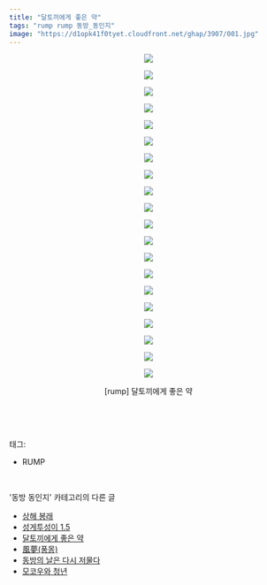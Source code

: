 ```yaml
---
title: "달토끼에게 좋은 약"
tags: "rump rump 동방_동인지"
image: "https://d1opk41f0tyet.cloudfront.net/ghap/3907/001.jpg"
---
```

<div class="article">
<p style="text-align: center; clear: none; float: none;"><img src="{{ site.imgserver10 }}/ghap/3907/001.jpg"/></p>
<p style="text-align: center; clear: none; float: none;"><img src="{{ site.imgserver10 }}/ghap/3907/002.jpg"/></p>
<p style="text-align: center; clear: none; float: none;"><img src="{{ site.imgserver10 }}/ghap/3907/003.jpg"/></p>
<p style="text-align: center; clear: none; float: none;"><img src="{{ site.imgserver10 }}/ghap/3907/004.jpg"/></p>
<p style="text-align: center; clear: none; float: none;"><img src="{{ site.imgserver10 }}/ghap/3907/005.jpg"/></p>
<p style="text-align: center; clear: none; float: none;"><img src="{{ site.imgserver10 }}/ghap/3907/006.jpg"/></p>
<p style="text-align: center; clear: none; float: none;"><img src="{{ site.imgserver10 }}/ghap/3907/007.jpg"/></p>
<p style="text-align: center; clear: none; float: none;"><img src="{{ site.imgserver10 }}/ghap/3907/008.jpg"/></p>
<p style="text-align: center; clear: none; float: none;"><img src="{{ site.imgserver10 }}/ghap/3907/009.jpg"/></p>
<p style="text-align: center; clear: none; float: none;"><img src="{{ site.imgserver10 }}/ghap/3907/010.jpg"/></p>
<p style="text-align: center; clear: none; float: none;"><img src="{{ site.imgserver10 }}/ghap/3907/011.jpg"/></p>
<p style="text-align: center; clear: none; float: none;"><img src="{{ site.imgserver10 }}/ghap/3907/012.jpg"/></p>
<p style="text-align: center; clear: none; float: none;"><img src="{{ site.imgserver10 }}/ghap/3907/013.jpg"/></p>
<p style="text-align: center; clear: none; float: none;"><img src="{{ site.imgserver10 }}/ghap/3907/014.jpg"/></p>
<p style="text-align: center; clear: none; float: none;"><img src="{{ site.imgserver10 }}/ghap/3907/015.jpg"/></p>
<p style="text-align: center; clear: none; float: none;"><img src="{{ site.imgserver10 }}/ghap/3907/016.jpg"/></p>
<p style="text-align: center; clear: none; float: none;"><img src="{{ site.imgserver10 }}/ghap/3907/017.jpg"/></p>
<p style="text-align: center; clear: none; float: none;"><img src="{{ site.imgserver10 }}/ghap/3907/018.jpg"/></p>
<p style="text-align: center; clear: none; float: none;"><img src="{{ site.imgserver10 }}/ghap/3907/019.jpg"/></p>
<p style="text-align: center; clear: none; float: none;"><img src="{{ site.imgserver10 }}/ghap/3907/020.jpg"/></p>
<p style="text-align: center; clear: none; float: none;">[rump] 달토끼에게 좋은 약</p>
<p><br/></p>
</div><br/>
<div class="tagTrail">
<p>태그: </p>
<ul>
<li>RUMP</li>
</ul>
</div><br/>
<div class="another">
<p>'동방 동인지' 카테고리의 다른 글</p>
<ul>
<li><a href="/ghap_3910">상해 봉래</a></li>
<li><a href="/ghap_3908">성게투성이 1.5</a></li>
<li><a href="/ghap_3907">달토끼에게 좋은 약</a></li>
<li><a href="/ghap_3906">風夢(풍몽)</a></li>
<li><a href="/ghap_3905">동방의 날은 다시 저물다</a></li>
<li><a href="/ghap_3904">모코우와 청년</a></li>
</ul>
</div><br/>
<div class="cb_module cb_fluid">
<div class="cb_wrt cb_profile">
</div><!-- commentList close -->
</div><br/>
